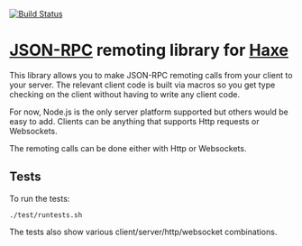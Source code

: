 [![Build Status](https://travis-ci.org/dionjwa/haxe-json-rpc.svg?branch=v0.0.11)](https://travis-ci.org/dionjwa/haxe-json-rpc)

[haxe]: http://http://haxe.org
[nodejs]:http://nodejs.org/
[jsonrpc]:http://www.jsonrpc.org/specification

# [JSON-RPC][jsonrpc] remoting library for [Haxe][haxe]

This library allows you to make JSON-RPC remoting calls from your client to your server. The relevant client code is built via macros so you get type checking on the client without having to write any client code.

For now, Node.js is the only server platform supported but others would be easy to add. Clients can be anything that supports Http requests or Websockets.

The remoting calls can be done either with Http or Websockets.

## Tests

To run the tests:

	./test/runtests.sh

The tests also show various client/server/http/websocket combinations.